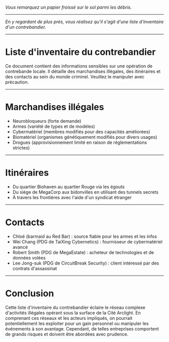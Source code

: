 _Vous remarquez un papier froissé sur le sol parmi les débris._

---

_En y regardant de plus près, vous réalisez qu'il s'agit d'une liste d'inventaire d'un contrebandier._

---

# Liste d'inventaire du contrebandier

Ce document contient des informations sensibles sur une opération de contrebande locale. Il détaille des marchandises illégales, des itinéraires et des contacts au sein du monde criminel. Veuillez le manipuler avec précaution.

---

# Marchandises illégales

- Neurobloqueurs (forte demande)
- Armes (variété de types et de modèles)
- Cybermatériel (membres modifiés pour des capacités améliorées)
- Biomatériel (organismes génétiquement modifiés pour divers usages)
- Drogues (approvisionnement limité en raison de réglementations strictes)

---

# Itinéraires

- Du quartier Biohaven au quartier Rouge via les égouts
- Du siège de MegaCorp aux bidonvilles en utilisant des tunnels secrets
- À travers les frontières avec l'aide d'un syndicat étranger

---

# Contacts

- Chloé (barmaid au Red Bar) : source fiable pour les armes et les infos
- Wei Chang (PDG de TaiXing Cybernetics) : fournisseur de cybermatériel avancé
- Robert Smith (PDG de MegaEstate) : acheteur de technologies et de données volées
- Lee Jong-suk (PDG de CircuitBreak Security) : client intéressé par des contrats d'assassinat

---

# Conclusion

Cette liste d'inventaire du contrebandier éclaire le réseau complexe d'activités illégales opérant sous la surface de la Cité Arclight. En comprenant ces réseaux et les acteurs impliqués, on pourrait potentiellement les exploiter pour un gain personnel ou manipuler les événements à son avantage. Cependant, de telles entreprises comportent de grands risques et doivent être abordées avec prudence.
